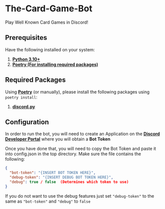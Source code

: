 # The-Card-Game-Bot
Play Well Known Card Games in Discord!

## Prerequisites

Have the following installed on your system:

1. **[Python 3.10+](https://www.python.org/downloads/)**
2. **[Poetry (For installing required packages)](https://python-poetry.org/docs/#installation)**

## Required Packages

Using **[Poetry](https://python-poetry.org/docs/#installation)** (or manually), please install the following packages using `poetry install`: 

1. **[discord.py](https://pypi.org/project/discord.py)**

## Configuration

In order to run the bot, you will need to create an Application on the **[Discord Developer Portal](https://www.discord.com/developers)** where you will obtain a **Bot Token**

Once you have done that, you will need to copy the Bot Token and paste it into config.json in the top directory. Make sure the file contains the following:

```json
{
  "bot-token": "{INSERT BOT TOKEN HERE}",
  "debug-token": "{INSERT DEBUG BOT TOKEN HERE}",
  "debug": true / false  (Determines which token to use)
}
```
If you do not want to use the debug features just set `"debug-token"` to the same as `"bot-token"` and `"debug"` to `false` 
